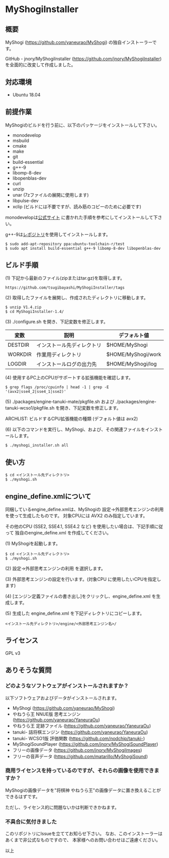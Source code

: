 # MyShogiInstaller

## 概要

MyShogi (https://github.com/yaneurao/MyShogi) の独自インストーラーです。

GitHub - jnory/MyShogiInstaller (https://github.com/jnory/MyShogiInstaller) を全面的に改変して作成しました。

## 対応環境

- Ubuntu 18.04

## 前提作業

MyShogiのビルドを行う前に、以下のパッケージをインストールして下さい。

* monodevelop
* msbuild
* cmake
* make
* git
* build-essential
* g++-9
* libomp-8-dev
* libopenblas-dev
* curl
* unzip
* unar (7zファイルの展開に使用します)
* libpulse-dev
* xclip (ビルドには不要ですが、読み筋のコピーのために必要です)

monodevelopは[公式サイト](https://www.mono-project.com/download)
に書かれた手順を参考にしてインストールして下さい。

g++-9は[レポジトリ](ppa:ubuntu-toolchain-r/test)を使用してインストールします。

    $ sudo add-apt-repository ppa:ubuntu-toolchain-r/test
    $ sudo apt install build-essential g++-9 libomp-8-dev libopenblas-dev

## ビルド手順

(1) 下記から最新のファイル(zipまたはtar.gz)を取得します。

    https://github.com/tsugibayashi/MyShogiInstaller/tags

(2) 取得したファイルを展開し、作成されたディレクトリに移動します。

    $ unzip V1.4.zip
    $ cd MyShogiInstaller-1.4/

(3) ./configure.sh を開き、下記変数を修正します。

| 変数 | 説明 | デフォルト値 |
----|----|----
| DESTDIR | インストール先ディレクトリ | $HOME/MyShogi |
| WORKDIR | 作業用ディレクトリ | $HOME/MyShogi/work |
| LOGDIR | インストールログの出力先 | $HOME/MyShogi/log |

(4) 使用するPC上のCPUがサポートする拡張機能を確認します。

    $ grep flags /proc/cpuinfo | head -1 | grep -E '(avx2|sse4_2|sse4_1|sse2)'

(5) ./packages/engine-tanuki-mate/pkgfile.sh および ./packages/engine-tanuki-wcso1/pkgfile.sh を開き、下記変数を修正します。

  ARCHLIST: ビルドするCPU拡張機能の種類 (デフォルト値は avx2)

(6) 以下のコマンドを実行し、MyShogi、および、その関連ファイルをインストールします。

    $ ./myshogi_installer.sh all

## 使い方

    $ cd <インストール先ディレクトリ>
    $ ./myshogi.sh

## engine_define.xmlについて

同梱しているengine_define.xmlは、MyShogiの 設定->外部思考エンジンの利用 を使って生成したものです。
対象CPUには AVX2 のみ指定しています。

その他のCPU (SSE2, SSE4.1, SSE4.2 など) を使用したい場合は、下記手順に従って 独自のengine_define.xml を作成してください。

(1) MyShogiを起動します。

    $ cd <インストール先ディレクトリ>
    $ ./myshogi.sh

(2)  設定->外部思考エンジンの利用 を選択します。

(3) 外部思考エンジンの設定を行います。(対象CPU に使用したいCPUを指定します)

(4) [エンジン定義ファイルの書き出し]をクリックし、engine_define.xml を生成します。

(5) 生成した engine_define.xml を下記ディレクトリにコピーします。

    <インストール先ディレクトリ>/engine/<外部思考エンジン名>/

## ライセンス

GPL v3

## ありそうな質問

### どのようなソフトウェアがインストールされますか？

以下ソフトウェアおよびデータがインストールされます。

* MyShogi (https://github.com/yaneurao/MyShogi)
* やねうら王 NNUE版 思考エンジン (https://github.com/yaneurao/YaneuraOu)
* やねうら王 定跡ファイル (https://github.com/yaneurao/YaneuraOu)
* tanuki- 詰将棋エンジン (https://github.com/yaneurao/YaneuraOu)
* tanuki- WCSO1版 評価関数 (https://github.com/nodchip/tanuki-)
* MyShogiSoundPlayer (https://github.com/jnory/MyShogiSoundPlayer)
* フリーの画像データ (https://github.com/jnory/MyShogiImages)
* フリーの音声データ (https://github.com/matarillo/MyShogiSound)

### 商用ライセンスを持っているのですが、それらの画像を使用できますか？

MyShogiの画像データを"将棋神 やねうら王"の画像データに置き換えることができるはずです。

ただし、ライセンス的に問題ないかは判断できかねます。

### 不具合に気付きました

このリポジトリにIssueを立ててお知らせ下さい。
なお、このインストーラーはあくまで非公式なものですので、
本家様へのお問い合わせはご遠慮ください。

以上
